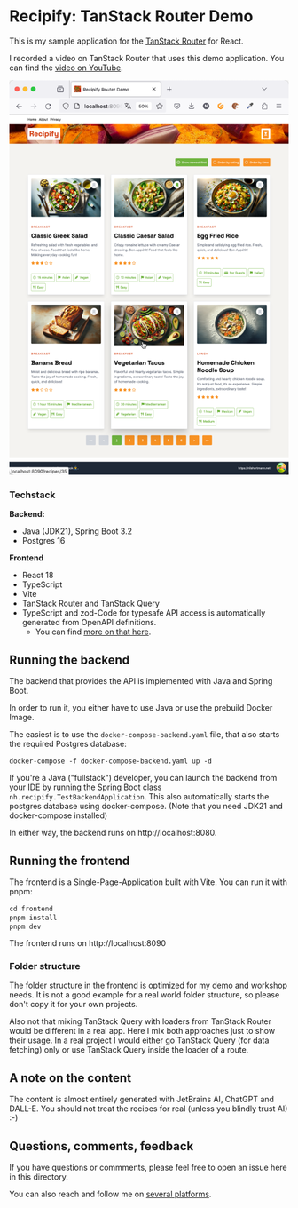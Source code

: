 # Recipify: TanStack Router Demo


This is my sample application for the [TanStack Router](https://tanstack.com/router/v1) for React.

I recorded a video on TanStack Router that uses this demo application. You can find the [video on YouTube](https://youtu.be/KkrS_wfFq2I).

![Screenshot of example application](screenshot.png)



### Techstack

**Backend:**

- Java (JDK21), Spring Boot 3.2
- Postgres 16

**Frontend**

- React 18
- TypeScript
- Vite
- TanStack Router and TanStack Query
- TypeScript and zod-Code for typesafe API access is automatically generated from OpenAPI definitions.
  - You can find [more on that here](https://github.com/nilshartmann/end-to-end-typesafety-spring-boot-typescript).

## Running the backend

The backend that provides the API is implemented with Java and Spring Boot.

In order to run it, you either have to use Java or use the prebuild Docker Image.

The easiest is to use the `docker-compose-backend.yaml` file, that also starts the required Postgres database:

```
docker-compose -f docker-compose-backend.yaml up -d
```

If you're a Java ("fullstack") developer, you can launch the backend from your IDE by running the Spring Boot class `nh.recipify.TestBackendApplication`. This also automatically starts the postgres database using docker-compose. (Note that you need JDK21 and docker-compose installed)

In either way, the backend runs on http://localhost:8080.

## Running the frontend

The frontend is a Single-Page-Application built with Vite. You can run it with pnpm:

```
cd frontend
pnpm install
pnpm dev
```

The frontend runs on http://localhost:8090

### Folder structure

The folder structure in the frontend is optimized for my demo and workshop needs. It is not a good example for a real world folder structure, so please don't copy it for your own projects.

Also not that mixing TanStack Query with loaders from TanStack Router would be different in a real app. Here I mix both approaches just to show their usage. In a real project I would either go TanStack Query (for data fetching) only or use TanStack Query inside the loader of a route.

## A note on the content

The content is almost entirely generated with JetBrains AI, ChatGPT and DALL-E. You should not treat the recipes for real (unless you blindly trust AI) :-)

## Questions, comments, feedback

If you have questions or commments, please feel free to open an issue here in this directory.

You can also reach and follow me on [several platforms](https://nilshartmann.net/follow-me).
